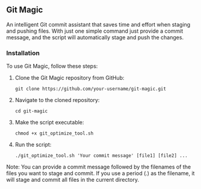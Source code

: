  <h2>Git Magic</h1>
  <p>An intelligent Git commit assistant that saves time and effort when staging and pushing files. With just one simple command just provide a commit message, and the script will automatically stage and push the changes.</p>
<h3>Installation</h2>
  <p>To use Git Magic, follow these steps:</p>
  <ol>
    <li>Clone the Git Magic repository from GitHub:</li>
    <pre><code>git clone https://github.com/your-username/git-magic.git</code></pre>
    <li>Navigate to the cloned repository:</li>
<pre><code>cd git-magic</code></pre>

<li>Make the script executable:</li>
<pre><code>chmod +x git_optimize_tool.sh</code></pre>

<li>Run the script:</li>
<pre><code>./git_optimize_tool.sh 'Your commit message' [file1] [file2] ...</code></pre>
  </ol>
  <p>Note: You can provide a commit message followed by the filenames of the files you want to stage and commit. If you use a period (.) as the filename, it will stage and commit all files in the current directory.</p>
